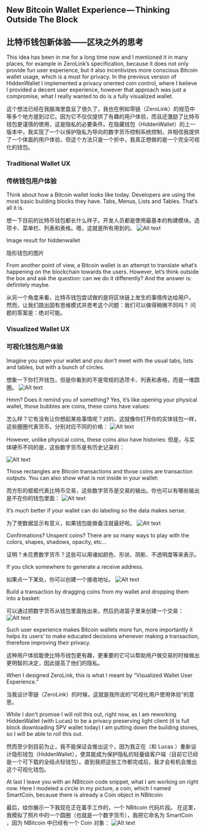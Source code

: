 ## New Bitcoin Wallet Experience — Thinking Outside The Block

## 比特币钱包新体验——区块之外的思考

This idea has been in me for a long time now and I mentioned it in many places, for example in ZeroLink’s specification, because it does not only provide fun user experience, but it also incentivizes more conscious Bitcoin wallet usage, which is a must for privacy. In the previous version of HiddenWallet I implemented a privacy oriented coin control, where I believe I provided a decent user experience, however that approach was just a compromise, what I really wanted to do is a fully visualized wallet.

这个想法已经在我脑海里盘亘了很久了，我也在例如零链（ZeroLink）的规范中等多个地方提到过它。因为它不仅仅提供了有趣的用户体验，而且还激励了比特币钱包更谨慎的使用，这是隐私的必要条件。在隐藏钱包（HiddenWallet）的上一版本中，我实现了一个以保护隐私为导向的数字货币控制系统控制，并相信我提供了一个体面的用户体验，但这个方法只是一个折中，我真正想做的是一个完全可视化的钱包。

### Traditional Wallet UX

### 传统钱包用户体验

Think about how a Bitcoin wallet looks like today. Developers are using the most basic building blocks they have. Tabs, Menus, Lists and Tables. That’s all it is.

想一下目前的比特币钱包都长什么样子。开发人员都是使用最基本的构建模块。选项卡、菜单栏、列表和表格。嗯，这就是所有用到的。
![Alt text](/home/lds/Pictures/bihu/0403_0.png)

Image result for hiddenwallet

隐形钱包的图片

From another point of view, a Bitcoin wallet is an attempt to translate what’s happening on the blockchain towards the users. However, let’s think outside the box and ask the question: can we do it differently? And the answer is: definitely maybe.

从另一个角度来看，比特币钱包尝试做的是将区块链上发生的事情传达给用户。 然而，让我们跳出固有思维模式并思考这个问题：我们可以做得稍微不同吗？ 问题的答案是：绝对可能。

### Visualized Wallet UX

### 可视化钱包用户体验

Imagine you open your wallet and you don’t meet with the usual tabs, lists and tables, but with a bunch of circles.

想象一下你打开钱包，但是你看到的不是常规的选项卡、列表和表格，而是一堆圆圈。
![Alt text](./0403_1.png)

Hmm? Does it remind you of something? Yes, it’s like opening your physical wallet, those bubbles are coins, these coins have values:

怎么样？它有没有让你想起某些事情呢？对的，这就像你打开你的实体钱包一样，这些圈圈代表货币，分别对应不同的价格：
![Alt text](./0403_2.png)

However, unlike physical coins, these coins also have histories:
但是，与实体硬币不同的是，这些数字货币是有历史记录的：

![Alt text](./0403_3.png)

Those rectangles are Bitcoin transactions and those coins are transaction outputs. You can also show what is not inside in your wallet:

而方形的框框代表比特币交易，这些数字货币是交易的输出。你也可以有哪些输出是不在你的钱包里面：
![Alt text](./0403_4.png)

It’s much better if your wallet can do labeling so the data makes sense.

为了使数据显示有意义，如果钱包能做备注就最好啦。
![Alt text](./0403_5.png)

Confirmations? Unspent coins? There are so many ways to play with the colors, shapes, shadows, opacity, etc…

证明？未花费数字货币？这些可以用诸如颜色、形状、阴影、不透明度等来表示。

If you click somewhere to generate a receive address.

如果点一下某处，你可以创建一个接收地址。
![Alt text](./0403_6.png)

Build a transaction by dragging coins from my wallet and dropping them into a basket:

可以通过把数字货币从钱包里面拖出来，然后扔进篮子里来创建一个交易：
![Alt text](./0403_7.png)

Such user experience makes Bitcoin wallets more fun, more importantly it helps its users’ to make educated decisions whenever making a transaction, therefore improving their privacy.

这种用户体验能使比特币钱包更有趣，更重要的它可以帮助用户做交易的时候做出更明智的决定，因此提高了他们的隐私。

When I designed ZeroLink, this is what I meant by “Visualized Wallet User Experience.”

当我设计零链（ZeroLink）的时候，这就是我所说的“可视化用户使用体验”的意思。

While I don’t promise I will roll this out, right now, as I am reworking HiddenWallet (with Lucas) to be a privacy preserving light client (it is full block downloading SPV wallet today) I am putting down the building stones, so I will be able to roll this out.

然而至少到目前为止，我不能保证会推出这个，因为我正在（和 Lucas ）重新设计隐形钱包（HiddenWallet），使其能成为保护隐私的轻量级客户端（目前它已经是一个可下载的全结点轻钱包）。直到我把这些工作都完成后，我才会有机会推出这个可视化钱包。

At last I leave you with an NBitcoin code snippet, what I am working on right now. Here I modeled a circle in my picture, a coin, which I named SmartCoin, because there is already a Coin object in NBitcoin:

最后，给你展示一下我现在正在着手工作的，一个 NBitcoin 代码片段。 在这里，我模拟了照片中的一个圆圈（也就是一个数字货币），我把它命名为 SmartCoin ，因为 NBitcoin 中已经有一个 Coin 对象：
![Alt text](./0403_8.png)
